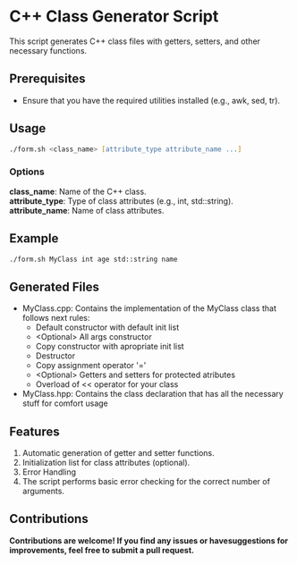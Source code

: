 # C++ Class Generator Script

This script generates C++ class files with getters, setters, and other necessary functions.

## Prerequisites

- Ensure that you have the required utilities installed (e.g., awk, sed, tr).

## Usage

```zsh
./form.sh <class_name> [attribute_type attribute_name ...]
```
### Options

**class_name**: Name of the C++ class. \
**attribute_type**: Type of class attributes (e.g., int, std::string). \
**attribute_name**: Name of class attributes.

## Example

```zsh
./form.sh MyClass int age std::string name
```

## Generated Files

- MyClass.cpp: Contains the implementation of the MyClass class that follows next rules:
	- Default constructor with default init list
	- \<Optional\> All args constructor
	- Copy constructor with apropriate init list
	- Destructor
	- Copy assignment operator '='
	- \<Optional\> Getters and setters for protected atributes
	- Overload of << operator for your class
- MyClass.hpp: Contains the class declaration that has all the necessary stuff for comfort usage

## Features

1. Automatic generation of getter and setter functions.
2. Initialization list for class attributes (optional).
3. Error Handling
4. The script performs basic error checking for the correct number of arguments.

## Contributions

__Contributions are welcome! If you find any issues or havesuggestions for improvements, feel free to submit a pull request.__

